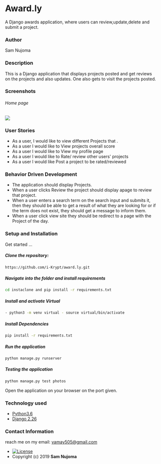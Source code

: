 # Award.ly
A Django awards application, where users can review,update,delete and submit a project. 
### Author  
Sam Nujoma
  
### Description  
This is a Django application that displays projects posted and get reviews on the projects and also updates.
One also gets to visit the projects posted.
### Screenshots 
###### Home page
 
<img src="https://i.ibb.co/GnHjtT7/Screenshot-from-2019-10-30-12-15-42.png">
 
### User Stories
* As a user, I would like to view different Projects that .
* As a user I would like to View projects overall score
* As a user I would like to View my profile page
* As a user I would like to Rate/ review other users' projects
* As a user I would like Post a project to be rated/reviewed


### Behavior Driven Development
* The application should display Projects.
* When a user clicks Review the  project should display apage to review that project.
* When a user enters a search term on the search input and submits it, then they should be able to get a result of what they are looking for or if the term does not exist, they should get a message to inform them.
* When a user click view site they should be redirect to a page with the Project of the day.

  
### Setup and Installation  
Get started ...
  
##### Clone the repository:  
 ```bash 
https://github.com/i-Krypt/award.ly.git
```
##### Navigate into the folder and install requirements  
 ```bash 
cd instaclone and pip install -r requirements.txt 
```
##### Install and activate Virtual
 ```bash 
- python3 -m venv virtual - source virtual/bin/activate  
```  
##### Install Dependencies  
 ```bash 
 pip install -r requirements.txt 
```  
##### Run the application  
 ```bash 
 python manage.py runserver 
``` 
##### Testing the application  
 ```bash 
 python manage.py test photos
```
Open the application on your browser on the port given.  
   
### Technology used  
  
* [Python3.6](https://www.python.org/)  
* [Django 2.26](https://docs.djangoproject.com/en/2.2/)  
 
### Contact Information   
reach me on my email: vamay505@gmail.com

* [![License](https://img.shields.io/packagist/l/loopline-systems/closeio-api-wrapper.svg)](https://github.com/i-Krypt/gallage.git/blob/master/LICENSE)  
* Copyright (c) 2019 **Sam Nujoma**
